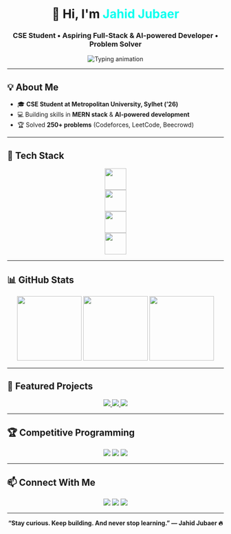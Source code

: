 <!-- ===========================================================
   Profile README – Jahid Jubaer
   Last updated: 2025-09-09
=========================================================== -->

<h1 align="center">👋 Hi, I'm <span style="color:#0AFFEF">Jahid Jubaer</span></h1>
<h3 align="center">CSE Student • Aspiring Full-Stack & AI-powered Developer • Problem Solver</h3>

<p align="center">
  <img src="https://readme-typing-svg.herokuapp.com?font=Fira+Code&weight=600&size=22&pause=1000&color=0AFFEF&center=true&vCenter=true&width=550&lines=Full+Stack+Learner;Problem+Solver;AI%2FML+Enthusiast;Always+Learning+New+Techs" alt="Typing animation" />
</p>

---

## 💡 About Me
- 🎓 **CSE Student at Metropolitan University, Sylhet (’26)**  
- 💻 Building skills in **MERN stack** & **AI-powered development**  
- 🏆 Solved **250+ problems** (Codeforces, LeetCode, Beecrowd)   

---

## 🧰 Tech Stack
<p align="center">
  <!-- Languages -->
  <img src="https://skillicons.dev/icons?i=cpp,python,javascript,html,css" height="50"/> <br/>
  <!-- Frontend -->
  <img src="https://skillicons.dev/icons?i=tailwind,react,nextjs" height="50"/> <br/>
  <!-- Backend / DB -->
  <img src="https://skillicons.dev/icons?i=nodejs,express,mongodb,firebase" height="50"/> <br/>
  <!-- Tools -->
  <img src="https://skillicons.dev/icons?i=git,github,vscode,kaggle" height="50"/>
</p>

---

## 📊 GitHub Stats
<p align="center">
  <img src="https://github-readme-stats.vercel.app/api?username=jahidjubaer&show_icons=true&theme=react&hide_border=true" height="150"/>
  <img src="https://github-readme-streak-stats.herokuapp.com/?user=jahidjubaer&theme=react&hide_border=true" height="150"/>
  <img src="https://github-readme-stats.vercel.app/api/top-langs/?username=jahidjubaer&layout=compact&theme=react&hide_border=true" height="150"/>
</p>

---

## 🔗 Featured Projects
<p align="center">
  <a href="https://github.com/jahidjubaer/Payoo-mobile">
    <img src="https://github-readme-stats.vercel.app/api/pin/?username=jahidjubaer&repo=Web_Hero&theme=react&hide_border=true" />
  </a>
  <a href="https://github.com/jahidjubaer/Assiut-University-Training-CF">
    <img src="https://github-readme-stats.vercel.app/api/pin/?username=jahidjubaer&repo=Assiut-University-Training-CF&theme=react&hide_border=true" />
  </a>
  <a href="https://github.com/jahidjubaer/Portfolio">
    <img src="https://github-readme-stats.vercel.app/api/pin/?username=jahidjubaer&repo=Development&theme=react&hide_border=true" />
  </a>
</p>

---

## 🏆 Competitive Programming
<p align="center">
  <a href="https://codeforces.com/profile/jahidjubaer17"><img src="https://img.shields.io/badge/Codeforces-Profile-blue?style=for-the-badge&logo=codeforces"></a>
  <a href="https://leetcode.com/⚠️your_handle"><img src="https://img.shields.io/badge/LeetCode-Profile-orange?style=for-the-badge&logo=leetcode"></a>
  <a href="https://www.beecrowd.com.br/judge/en/profile/⚠️your_id"><img src="https://img.shields.io/badge/Beecrowd-Profile-green?style=for-the-badge"></a>
</p>

---

## 📫 Connect With Me
<p align="center">
  <a href="mailto:jahidjubaer17@gmail.com"><img src="https://img.shields.io/badge/Email-Contact-d14836?style=for-the-badge&logo=gmail&logoColor=white"></a>
  <a href="https://linkedin.com/in/jahidjubaer"><img src="https://img.shields.io/badge/LinkedIn-Jahid_Jubaer-0a66c2?style=for-the-badge&logo=linkedin&logoColor=white"></a>
  <a href="https://jahidjubaer.github.io"><img src="https://img.shields.io/badge/Portfolio-Coming_Soon-0AFFEF?style=for-the-badge&logo=githubpages&logoColor=black"></a>
</p>

---

<p align="center"><b>“Stay curious. Keep building. And never stop learning.” — Jahid Jubaer 🔥</b></p>
